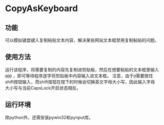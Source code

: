 # CopyAsKeyboard
## 功能
可以模拟键盘键入复制粘贴文本内容，解决某些网站文本框禁用复制粘贴的问题。
## 使用方法
运行该程序，将需要复制的内容先复制进剪贴板，然后在想要粘贴的文本框里输入 `@@@` ，即可等待程序逐字将剪贴板中内容输入进文本框。
注意，由于`@`需要按住shift按钮输入，而shift按钮在按下的时候会切换英文字母大小写，因此输入字母大小写与当前CapsLock开启状态相反。
## 运行环境
除python外，还需安装pywin32和pynput库。
